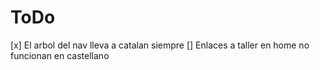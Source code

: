 # ToDo

[x] El arbol del nav lleva a catalan siempre
[] Enlaces a taller en home no funcionan en castellano